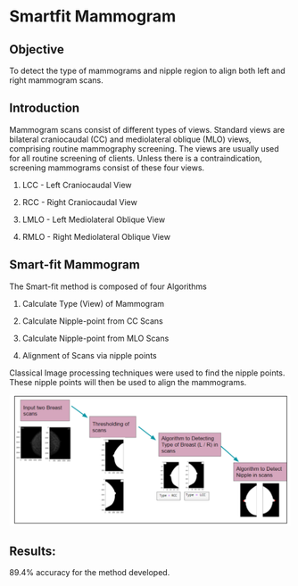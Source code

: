 # Smartfit Mammogram


## Objective

To detect the type of mammograms and nipple region to align both left and right mammogram scans.

 
## Introduction

Mammogram scans consist of different types of views. Standard views are bilateral craniocaudal (CC) and mediolateral oblique (MLO) views, comprising routine mammography screening. The views are usually used for all routine screening of clients. Unless there is a contraindication, screening mammograms consist of these four views.

1.  LCC - Left Craniocaudal View
    
2.  RCC - Right Craniocaudal View
    
3.  LMLO - Left Mediolateral Oblique View
    
4.  RMLO - Right Mediolateral Oblique View
    


## Smart-fit Mammogram

The Smart-fit method is composed of four Algorithms

1.  Calculate Type (View) of Mammogram
    
2.  Calculate Nipple-point from CC Scans
    
3.  Calculate Nipple-point from MLO Scans
    
4.  Alignment of Scans via nipple points

Classical Image processing techniques were used to find the nipple points. These nipple points will then be used to align the mammograms.

![Methodology](https://github.com/Azkarehman/Smartfit-for-mammograms/blob/main/img.png)

## Results:

89.4% accuracy for the method developed.

